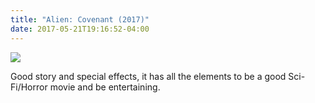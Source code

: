```yaml
---
title: "Alien: Covenant (2017)"
date: 2017-05-21T19:16:52-04:00
---
```


![](http://i.imgur.com/SZ0hTrW.jpg)

Good story and special effects, it has all the elements to be a good Sci-Fi/Horror movie and be entertaining.